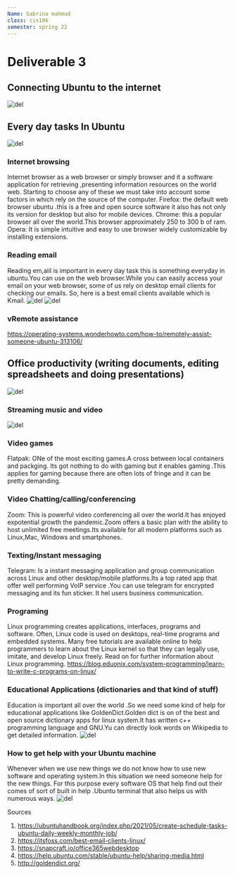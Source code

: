 ```yaml
---
Name: Sabrina mahmud
class: cis106
semester: spring 22
---
```

# Deliverable 3

## Connecting Ubuntu to the internet
![del](deliverable3%201.1.png)

## Every day tasks In Ubuntu
![del](deliverable3%201.2.png)
### Internet browsing
Internet browser as a web browser or simply browser and  it a  software application for retrieving ,presenting information resources on the world web.
Starting to choose any of these we must take into account some factors in which rely on the source of the computer.
Firefox: the default web browser ubuntu .this is a free and open source software it also has not only its version for desktop but also for mobile devices.
Chrome: this a popular browser all over the world.This browser approximately 250 to 300 b  of ram.
Opera: It is simple intuitive and easy to use browser widely customizable by installing extensions.
### Reading email
Reading em,aiil is important in every day task this is something everyday in ubuntu.You can use on the web browser.While you can easily access your email on your web browser, some of us rely on desktop email clients for checking our emails. So, here is a best email clients available which is Kmail.
![del](deliverable%203%203.1.png)
![del](deliverable%203%203.2.png)
### vRemote assistance
https://operating-systems.wonderhowto.com/how-to/remotely-assist-someone-ubuntu-313106/
## Office productivity (writing documents, editing spreadsheets and doing presentations)
![del](delevirable%203%204.png)
### Streaming music and video
![del](deliverable%203%205.png)

### Video games
Flatpak: ONe of the most exciting games.A cross between local containers and packging. Its got nothing to do with gaming but it enables gaming .This applies for gaming because there are often lots of fringe and it can be pretty demanding.
### Video Chatting/calling/conferencing
Zoom: This is powerful video conferencing all over the world.It has enjoyed expotential growth the pandemic.Zoom offers a basic plan with the ability to host unlimited free meetings.Its available for all modern platforms such as Linux,Mac, Windows and smartphones.
### Texting/Instant messaging
Telegram: Is a instant messaging application and group communication across Linux and other desktop/mobile platforms.Its a top rated app that offer well performing VoIP service .You can use telegram for encrypted messaging and its fun sticker. It hel users business communication.

### Programing
Linux programming creates applications, interfaces, programs and software. Often, Linux code is used on desktops, real-time programs and embedded systems. Many free tutorials are available online to help programmers to learn about the Linux kernel so that they can legally use, imitate, and develop Linux freely. Read on for further information about Linux programming.
https://blog.eduonix.com/system-programming/learn-to-write-c-programs-on-linux/
### Educational Applications (dictionaries and that kind of stuff)
Education is important all over the world .So we need some kind of help for educational applications like GoldenDict.Golden dict is on of the best and open source dictionary apps for linux system.It has written c++ programming language and GNU.Yu can directly look words on Wikipedia to get detailed information.
![del](deliverable%203%206.png)
### How to get help with your Ubuntu machine
Whenever when we use new things we do not know how to use new software and operating system.In this situation we need someone help for the new things. For this purpose  every software OS that help find out their comes of sort of built in help .Ubuntu terminal that also helps us with numerous ways.
![del](deliverable3%207.png)

Sources
1. https://ubuntuhandbook.org/index.php/2021/05/create-schedule-tasks-ubuntu-daily-weekly-monthly-job/
2. https://itsfoss.com/best-email-clients-linux/
3. https://snapcraft.io/office365webdesktop
4. https://help.ubuntu.com/stable/ubuntu-help/sharing-media.html
5. http://goldendict.org/
   